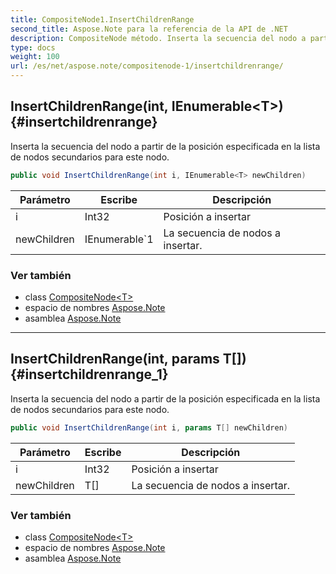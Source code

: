 ```yaml
---
title: CompositeNode1.InsertChildrenRange
second_title: Aspose.Note para la referencia de la API de .NET
description: CompositeNode método. Inserta la secuencia del nodo a partir de la posición especificada en la lista de nodos secundarios para este nodo.
type: docs
weight: 100
url: /es/net/aspose.note/compositenode-1/insertchildrenrange/
---
```

## InsertChildrenRange(int, IEnumerable&lt;T&gt;) {#insertchildrenrange}

Inserta la secuencia del nodo a partir de la posición especificada en la lista de nodos secundarios para este nodo.

```csharp
public void InsertChildrenRange(int i, IEnumerable<T> newChildren)
```

| Parámetro | Escribe | Descripción |
| --- | --- | --- |
| i | Int32 | Posición a insertar |
| newChildren | IEnumerable`1 | La secuencia de nodos a insertar. |

### Ver también

* class [CompositeNode&lt;T&gt;](../)
* espacio de nombres [Aspose.Note](../../compositenode-1/)
* asamblea [Aspose.Note](../../../)

---

## InsertChildrenRange(int, params T[]) {#insertchildrenrange_1}

Inserta la secuencia del nodo a partir de la posición especificada en la lista de nodos secundarios para este nodo.

```csharp
public void InsertChildrenRange(int i, params T[] newChildren)
```

| Parámetro | Escribe | Descripción |
| --- | --- | --- |
| i | Int32 | Posición a insertar |
| newChildren | T[] | La secuencia de nodos a insertar. |

### Ver también

* class [CompositeNode&lt;T&gt;](../)
* espacio de nombres [Aspose.Note](../../compositenode-1/)
* asamblea [Aspose.Note](../../../)


